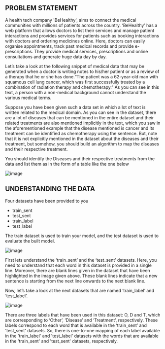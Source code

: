 
## PROBLEM STATEMENT
A health tech company 'BeHealthy', aims to connect the medical communities with millions of patients across the country. ‘BeHealthy’ has a web platform that allows doctors to list their services and manage patient interactions and provides services for patients such as booking interactions with doctors and ordering medicines online. Here, doctors can easily organise appointments, track past medical records and provide e-prescriptions. They provide medical services, prescriptions and online consultations and generate huge data day by day.

Let’s take a look at the following snippet of medical data that may be generated when a doctor is writing notes to his/her patient or as a review of a therapy that he or she has done.“The patient was a 62-year-old man with squamous cell lung cancer, which was first successfully treated by a combination of radiation therapy and chemotherapy.”
As you can see in this text, a person with a non-medical background cannot understand the various medical terms.

Suppose you have been given such a data set in which a lot of text is written related to the medical domain. As you can see in the dataset, there are a lot of diseases that can be mentioned in the entire dataset and their related treatments are also mentioned implicitly in the text, which you saw in the aforementioned example that the disease mentioned is cancer and its treatment can be identified as chemotherapy using the sentence.
But, note that it is not explicitly mentioned in the dataset about the diseases and their treatment, but somehow, you should build an algorithm to map the diseases and their respective treatment.

You should identify the Diseases and their respective treatments from the data and list them as in the form of a table like the one below

![image](https://user-images.githubusercontent.com/56822829/138415785-93dc11c0-dffe-4bc0-b939-15bb6600fb78.png)



## UNDERSTANDING THE DATA 
Four datasets have been provided to you
- train_sent
- test_sent
- train_label
- test_label

The train dataset is used to train your model, and the test dataset is used to evaluate the built model. 

![image](https://user-images.githubusercontent.com/56822829/138418215-7def6480-8db9-46a6-b4cf-9aec0d0d1eeb.png)

First lets understand the ‘train_sent’ and the ‘test_sent’ datasets. Here, you need to understand that each word in this dataset is provided in a single line. Moreover, there are blank lines given in the dataset that have been highlighted in the image given above. These blank lines indicate that a new sentence is starting from the next line onwards to the next blank line.

Now, let’s take a look at the next datasets that are named ‘train_label’ and ‘test_label’.

![image](https://user-images.githubusercontent.com/56822829/138418321-922a87cb-47a9-400f-aa16-e7034a755ec6.png)

There are three labels that have been used in this dataset: O, D and T, which are corresponding to ‘Other’, ‘Disease’ and ‘Treatment’, respectively. These labels correspond to each word that is available in the ‘train_sent’ and 'test_sent' datasets. So, there is one-to-one mapping of each label available in the 'train_label' and 'test_label' datasets with the words that are available in the 'train_sent' and 'test_sent' datasets, respectively.
